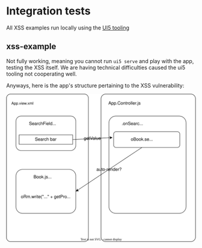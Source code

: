 # Integration tests

All XSS examples run locally using the [UI5 tooling](https://sap.github.io/ui5-tooling/stable/)

## xss-example

Not fully working, meaning you cannot run `ui5 serve` and play with the app, testing the XSS itself. We are having technical difficulties caused the ui5 tooling not cooperating well.

Anyways, here is the app's structure pertaining to the XSS vulnerability:

![Diagram of current app](./xss-example/diagram.svg "Diagram")

